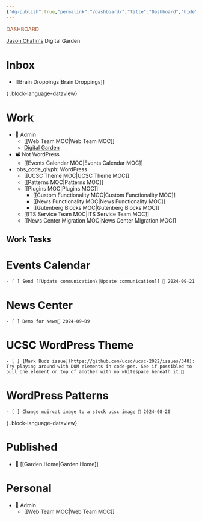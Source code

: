 ```yaml
---
{"dg-publish":true,"permalink":"/dashboard/","title":"Dashboard","hide":true,"tags":["gardenEntry"]}
---
```


<div class="title" style="color:Sienna">DASHBOARD</div>

[Jason Chafin's](https://jasonchafin.com) Digital Garden
# Inbox
- [[Brain Droppings\|Brain Droppings]]

{ .block-language-dataview}
# Work

- 💼 Admin
	- [[Web Team MOC\|Web Team MOC]]
	- [Digital Garden](https://herm-garden.netlify.app/)
- 📽️  Not WordPress
	- [[Events Calendar MOC\|Events Calendar MOC]]
- :obs_code_glyph: WordPress
	- [[UCSC Theme MOC\|UCSC Theme MOC]]
	- [[Patterns MOC\|Patterns MOC]]
	- [[Plugins MOC\|Plugins MOC]]
		- [[Custom Functionality MOC\|Custom Functionality MOC]]
		- [[News Functionality MOC\|News Functionality MOC]]
		- [[Gutenberg Blocks MOC\|Gutenberg Blocks MOC]]
	- [[ITS Service Team MOC\|ITS Service Team MOC]]
	- [[News Center Migration MOC\|News Center Migration MOC]]
## Work Tasks
# Events Calendar

    - [ ] Send [[Update communication\|Update communication]] 📅 2024-09-21
# News Center

    - [ ] Demo for News📅 2024-09-09
# UCSC WordPress Theme

    - [ ] [Mark Budz issue](https://github.com/ucsc/ucsc-2022/issues/348): Try playing around with DOM elements in code-pen. See if possibled to pull one element on top of another with no whitespace beneath it.🔼
# WordPress Patterns

    - [ ] Change muircat image to a stock ucsc image 📅 2024-08-20

{ .block-language-dataview}
# Published

- 💼 [[Garden Home\|Garden Home]]


# Personal

- 💼 Admin
	- [[Web Team MOC\|Web Team MOC]]

